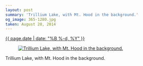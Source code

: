 ```yaml
---
layout: post
summary: 'Trillium Lake, with Mt. Hood in the background.'
og_image: 365-1280.jpg
taken: August 28, 2014
---
```


<div class="post">
 <time>
  <a href="/365">
   {{ page.date | date: "%B %-d, %Y" }}
  </a>
 </time>
 <a href="/365">
  <figure data-taken="8/28/2014">
   <img alt="Trillium Lake, with Mt. Hood in the background." sizes="(min-width: 700px) 50vw, calc(100vw - 2rem)" src="{{ site.assets_url }}/365-640.jpg" srcset="{{ site.assets_url }}/365-1280.jpg 1280w, {{ site.assets_url }}/365-960.jpg 960w, {{ site.assets_url }}/365-640.jpg 640w, {{ site.assets_url }}/365-320.jpg 320w"/>
  </figure>
 </a>
 <span>
  Trillium Lake, with Mt. Hood in the background.
 </span>
</div>
